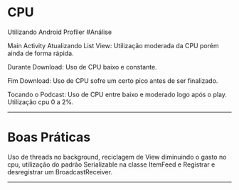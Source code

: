 ﻿# CPU
Utilizando Android Profiler
#Análise

Main Activity Atualizando List View: Utilização moderada da CPU porém ainda de forma rápida.

Durante Download: Uso de CPU baixo e constante.

Fim Download: Uso de CPU sofre um certo pico antes de ser finalizado.

Tocando o Podcast: Uso de CPU entre baixo e moderado logo após o play. Utilização cpu 0 a 2%. 

---

# Boas Práticas


Uso de threads no background, reciclagem de View diminuindo o gasto no cpu, 
utilização do padrão Serializable  na classe ItemFeed e Registrar e desregistrar
um BroadcastReceiver.



----
